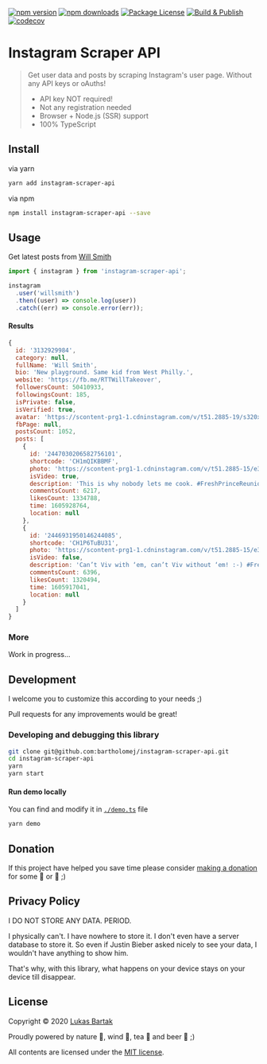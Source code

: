 [![npm version](https://badge.fury.io/js/instagram-scraper-api.svg)](https://badge.fury.io/js/instagram-scraper-api)
[![npm downloads](https://img.shields.io/npm/dt/instagram-scraper-api.svg)](https://npm.im/instagram-scraper-api)
[![Package License](https://img.shields.io/npm/l/instagram-scraper-api.svg)](https://www.npmjs.com/instagram-scraper-api)
[![Build & Publish](https://github.com/bartholomej/instagram-scraper-api/workflows/Build%20&%20Publish/badge.svg)](https://github.com/bartholomej/instagram-scraper-api/actions)
[![codecov](https://codecov.io/gh/bartholomej/instagram-scraper-api/branch/master/graph/badge.svg?token=YQH9UoVrGP)](https://codecov.io/gh/bartholomej/instagram-scraper-api)

# Instagram Scraper API

> Get user data and posts by scraping Instagram's user page. Without any API keys or oAuths!
>
> - API key NOT required!
> - Not any registration needed
> - Browser + Node.js (SSR) support
> - 100% TypeScript

## Install

via yarn

```bash
yarn add instagram-scraper-api
```

via npm

```bash
npm install instagram-scraper-api --save
```

## Usage

Get latest posts from [Will Smith](https://www.instagram.com/willsmith)

```javascript
import { instagram } from 'instagram-scraper-api';

instagram
  .user('willsmith')
  .then((user) => console.log(user))
  .catch((err) => console.error(err));
```

#### Results

```javascript
{
  id: '3132929984',
  category: null,
  fullName: 'Will Smith',
  bio: 'New playground. Same kid from West Philly.⁣⁣⁣',
  website: 'https://fb.me/RTTWillTakeover',
  followersCount: 50410933,
  followingsCount: 185,
  isPrivate: false,
  isVerified: true,
  avatar: 'https://scontent-prg1-1.cdninstagram.com/v/t51.2885-19/s320x320/126947726_281263379986327_6281262352239007520_n.jpg?_nc_ht=scontent-prg1-1.cdninstagram.com&_nc_ohc=47FwFhMeHegAX_G_Efc&tp=1&oh=cb0674289129567814e591e1256131d2&oe=5FE33AAD',
  fbPage: null,
  postsCount: 1052,
  posts: [
    {
      id: '2447030206582756101',
      shortcode: 'CH1mQIKBBMF',
      photo: 'https://scontent-prg1-1.cdninstagram.com/v/t51.2885-15/e35/126151383_156030889537953_5358114580816397186_n.jpg?_nc_ht=scontent-prg1-1.cdninstagram.com&_nc_cat=1&_nc_ohc=SQAb3GhyBBwAX-KcYjc&tp=1&oh=07d2403de4db567647310872a81ab83f&oe=5FBB2897',
      isVideo: true,
      description: 'This is why nobody lets me cook. #FreshPrinceReunion',
      commentsCount: 6217,
      likesCount: 1334788,
      time: 1605928764,
      location: null
    },
    {
      id: '2446931950146244085',
      shortcode: 'CH1P6TuBU31',
      photo: 'https://scontent-prg1-1.cdninstagram.com/v/t51.2885-15/e35/p1080x1080/126838948_202552767996560_4560560924720673_n.jpg?_nc_ht=scontent-prg1-1.cdninstagram.com&_nc_cat=1&_nc_ohc=doGn1dkB44gAX84lb7d&tp=1&oh=4c68a21d7f75a808b9ca21dac476554d&oe=5FE070D8',
      isVideo: false,
      description: 'Can’t Viv with ‘em, can’t Viv without ‘em! :-) #FreshPrinceReunion',
      commentsCount: 6396,
      likesCount: 1320494,
      time: 1605917041,
      location: null
    }
  ]
}
```

### More

Work in progress...

## Development

I welcome you to customize this according to your needs ;)

Pull requests for any improvements would be great!

### Developing and debugging this library

```bash
git clone git@github.com:bartholomej/instagram-scraper-api.git
cd instagram-scraper-api
yarn
yarn start
```

#### Run demo locally

You can find and modify it in [`./demo.ts`](./demo.ts) file

```bash
yarn demo
```

## Donation

If this project have helped you save time please consider [making a donation](https://github.com/sponsors/bartholomej) for some 🍺 or 🍵 ;)

## Privacy Policy

I DO NOT STORE ANY DATA. PERIOD.

I physically can't. I have nowhere to store it. I don't even have a server database to store it. So even if Justin Bieber asked nicely to see your data, I wouldn't have anything to show him.

That's why, with this library, what happens on your device stays on your device till disappear.

## License

Copyright &copy; 2020 [Lukas Bartak](http://bartweb.cz)

Proudly powered by nature 🗻, wind 💨, tea 🍵 and beer 🍺 ;)

All contents are licensed under the [MIT license].

[mit license]: LICENSE
